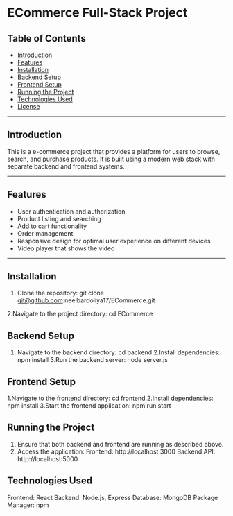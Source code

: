 # ECommerce Full-Stack Project

## Table of Contents
- [Introduction](#introduction)
- [Features](#features)
- [Installation](#installation)
- [Backend Setup](#backend-setup)
- [Frontend Setup](#frontend-setup)
- [Running the Project](#running-the-project)
- [Technologies Used](#technologies-used)
- [License](#license)

---

## Introduction
This is a e-commerce project that provides a platform for users to browse, search, and purchase products. It is built using a modern web stack with separate backend and frontend systems.

---

## Features
- User authentication and authorization
- Product listing and searching
- Add to cart functionality
- Order management
- Responsive design for optimal user experience on different devices
- Video player that shows the video

---

## Installation
1. Clone the repository:
   git clone git@github.com:neelbardoliya17/ECommerce.git

2.Navigate to the project directory:
    cd ECommerce

## Backend Setup
1. Navigate to the backend directory:
  cd backend
2.Install dependencies:
  npm install
3.Run the backend server:
  node server.js


## Frontend Setup
1.Navigate to the frontend directory:
  cd frontend
2.Install dependencies:
  npm install
3.Start the frontend application:
  npm run start



## Running the Project
1. Ensure that both backend and frontend are running as described above.
2. Access the application:
   Frontend: http://localhost:3000
   Backend API: http://localhost:5000


## Technologies Used
Frontend: React
Backend: Node.js, Express
Database: MongoDB
Package Manager: npm



